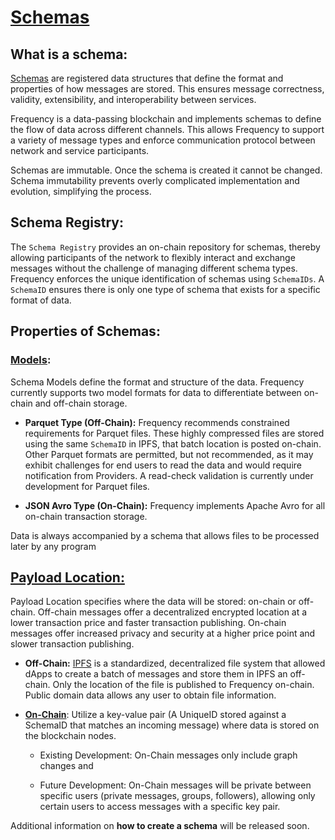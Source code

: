 # [Schemas](#schema)
## What is a schema:

[Schemas](#schema) are registered data structures that define the format and properties of how messages are stored. 
This ensures message correctness, validity, extensibility, and interoperability between services. 

Frequency is a data-passing blockchain and implements schemas to define the flow of data across different channels. 
This allows Frequency to support a variety of message types and enforce communication protocol between network and service participants.

Schemas are immutable. 
Once the schema is created it cannot be changed. 
Schema immutability prevents overly complicated implementation and evolution, simplifying the process. 
 
## Schema Registry: 
The `Schema Registry` provides an on-chain repository for schemas, thereby allowing participants of the network to flexibly interact and exchange messages without the challenge of managing different schema types. 
Frequency enforces the unique identification of schemas using `SchemaIDs`. 
A `SchemaID` ensures there is only one type of schema that exists for a specific format of data. 

## Properties of Schemas:
### [Models](#on-chain-message): 
Schema Models define the format and structure of the data. 
Frequency currently supports two model formats for data to differentiate between on-chain and off-chain storage. 

* **Parquet Type (Off-Chain):** 
Frequency recommends constrained requirements for Parquet files. 
These highly compressed files are stored using the same `SchemaID` in IPFS, that batch location is posted on-chain. 
Other Parquet formats are permitted, but not recommended, as it may exhibit challenges for end users to read the data and would require notification from Providers. 
A read-check validation is currently under development for Parquet files.

* **JSON Avro Type (On-Chain):** Frequency implements Apache Avro for all on-chain transaction storage. 

Data is always accompanied by a schema that allows files to be processed later by any program

## [Payload Location:](#payload) 
Payload Location specifies where the data will be stored: on-chain or off-chain. 
Off-chain messages offer a decentralized encrypted location at a lower transaction price and faster transaction publishing. 
On-chain messages offer increased privacy and security at a higher price point and slower transaction publishing. 

* **Off-Chain:** [IPFS](#interplanetary-file-system-ipfs) is a standardized, decentralized file system that allowed dApps to create a batch of messages and store them in IPFS an off-chain. Only the location of the file is published to Frequency on-chain. Public domain data allows any user to obtain file information.

* [**On-Chain**](#on-chain-message): Utilize a key-value pair (A UniqueID stored against a SchemaID that matches an incoming message) where data is stored on the blockchain nodes. 
	* Existing Development: On-Chain messages only include graph changes and 

	* Future Development: On-Chain messages will be private between specific users (private messages, groups, followers), allowing only certain users to access messages with a specific key pair.

Additional information on **how to create a schema** will be released soon.
